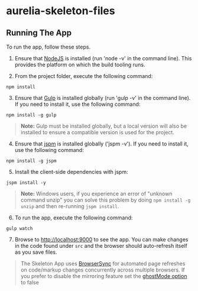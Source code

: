 # aurelia-skeleton-files

## Running The App

To run the app, follow these steps.

1. Ensure that [NodeJS](http://nodejs.org/) is installed (run 'node -v' in the command line). This provides the platform on which the build tooling runs.

2. From the project folder, execute the following command:

  ```shell
  npm install
  ```
3. Ensure that [Gulp](http://gulpjs.com/) is installed globally (run 'gulp -v' in the command line). If you need to install it, use the following command:

  ```shell
  npm install -g gulp
  ```
  > **Note:** Gulp must be installed globally, but a local version will also be installed to ensure a compatible version is used for the project.
  
4. Ensure that [jspm](http://jspm.io/) is installed globally ('jspm -v'). If you need to install it, use the following command:

  ```shell
  npm install -g jspm
  ```
5. Install the client-side dependencies with jspm:

  ```shell
  jspm install -y
  ```
  >**Note:** Windows users, if you experience an error of "unknown command unzip" you can solve this problem by doing `npm install -g unzip` and then re-running `jspm install`.
6. To run the app, execute the following command:

  ```shell
  gulp watch
  ```
7. Browse to [http://localhost:9000](http://localhost:9000) to see the app. You can make changes in the code found under `src` and the browser should auto-refresh itself as you save files.

> The Skeleton App uses [BrowserSync](http://www.browsersync.io/) for automated page refreshes on code/markup changes concurrently across multiple browsers. If you prefer to disable the mirroring feature set the [ghostMode option](http://www.browsersync.io/docs/options/#option-ghostMode) to false



